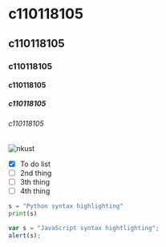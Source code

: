 # c110118105
## c110118105
### c110118105
#### c110118105
##### c110118105
###### c110118105

![nkust](https://www.nkust.edu.tw/var/file/0/1000/img/513/182513897.png)

- [x] To do list
- [ ]  2nd thing
- [ ]  3th thing
- [ ]  4th thing

```python
s = "Python syntax highlighting"
print(s)
```

```javascript
var s = "JavaScript syntax hightlighting";
alert(s);
```
